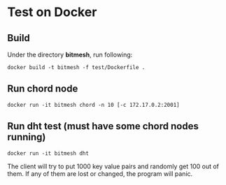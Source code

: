 # Test on Docker

## Build
Under the directory **bitmesh**, run following:
```
docker build -t bitmesh -f test/Dockerfile .
```

## Run chord node
```
docker run -it bitmesh chord -n 10 [-c 172.17.0.2:2001]
```

## Run dht test (must have some chord nodes running)
```
docker run -it bitmesh dht
```
The client will try to put 1000 key value pairs and randomly get 100 out of them.
If any of them are lost or changed, the program will panic.
